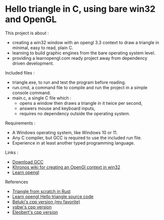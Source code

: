 # Hello triangle in C, using bare win32 and OpenGL

This project is about :
* creating a win32 window with an opengl 3.3 context to draw a triangle in minimal, easy to read, plain C.
* learning to build graphic engines from the bare operating system level.
* providing a learnopengl.com ready project away from dependency driven development.

Included files :
* triangle.exe, to run and test the program before reading.
* run.cmd, a command file to compile and run the project in a simple console command.
* main.c, a single C file which :
  * opens a window then draws a triangle in it twice per second,
  * answers mouse and keyboard inputs,
  * requires no dependency outside the operating system.

Requirements :
* A Windows operating system, like Windows 10 or 11.
* Any C compiler, but GCC is required to use the included run file.
* Experience in at least another typed programming language.

Links :
* [Download GCC](https://sourceforge.net/projects/mingw-w64/)
* [Khronos wiki for creating an OpenGl context in win32](https://www.khronos.org/opengl/wiki/Creating_an_OpenGL_Context_(WGL))
* [Learn opengl](https://learnopengl.com/Getting-started/Hello-Triangle)

References
* [Triangle from scratch in Rust](https://rust-tutorials.github.io/triangle-from-scratch/)
* [Learn opengl Hello triangle source code](https://learnopengl.com/code_viewer_gh.php?code=src/1.getting_started/2.1.hello_triangle/hello_triangle.cpp)
* [Beluki's cpp version (my favorite)](https://github.com/Beluki/4kGL)
* [vsbw's cpp version](https://github.com/vbsw/opengl-win32-example/tree/3.0)
* [Eleobert's cpp version](https://gist.github.com/Eleobert/d4bbf044db7cb5a587666cff5a6f1174)
